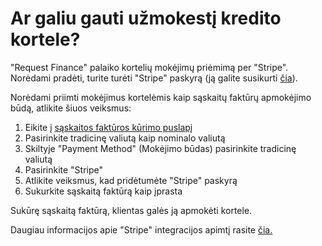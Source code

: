 # Ar galiu gauti užmokestį kredito kortele?

"Request Finance" palaiko kortelių mokėjimų priėmimą per "Stripe". Norėdami pradėti, turite turėti "Stripe" paskyrą (ją galite susikurti [čia](https://dashboard.stripe.com/register)).

Norėdami priimti mokėjimus kortelėmis kaip sąskaitų faktūrų apmokėjimo būdą, atlikite šiuos veiksmus:

1. Eikite į [sąskaitos faktūros kūrimo puslapį](https://app.request.finance/create)
2. Pasirinkite tradicinę valiutą kaip nominalo valiutą
3. Skiltyje "Payment Method" (Mokėjimo būdas) pasirinkite tradicinę valiutą
4. Pasirinkite "Stripe"
5. Atlikite veiksmus, kad pridėtumėte "Stripe" paskyrą
6. Sukurkite sąskaitą faktūrą kaip įprasta

Sukūrę sąskaitą faktūrą, klientas galės ją apmokėti kortele.

Daugiau informacijos apie "Stripe" integracijos apimtį rasite [čia.](https://help.request.finance/en/articles/9727796-how-does-the-stripe-integration-work)
